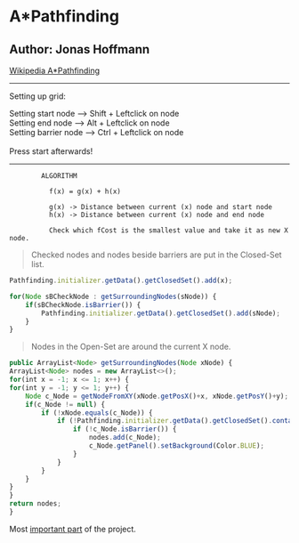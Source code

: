 # A*Pathfinding
## Author: Jonas Hoffmann


[Wikipedia A*Pathfinding](https://de.wikipedia.org/wiki/A*-Algorithmus)

____________________________________________________________

Setting up grid:

Setting start node    -->  Shift + Leftclick on node<br/>
Setting end node      -->  Alt   + Leftclick on node<br/>
Setting barrier node  -->  Ctrl  + Leftclick on node<br/>
<br/>
Press start afterwards!<br/>

____________________________________________________________


            ALGORITHM

              f(x) = g(x) + h(x)

              g(x) -> Distance between current (x) node and start node
              h(x) -> Distance between current (x) node and end node

              Check which fCost is the smallest value and take it as new X node.
              
                        
              
              
> Checked nodes and nodes beside barriers are put in the Closed-Set list.<br/>

```javascript
Pathfinding.initializer.getData().getClosedSet().add(x);

for(Node sBCheckNode : getSurroundingNodes(sNode)) {
    if(sBCheckNode.isBarrier()) {
        Pathfinding.initializer.getData().getClosedSet().add(sNode);
    }
}
```

> Nodes in the Open-Set are around the current X node.

```javascript
public ArrayList<Node> getSurroundingNodes(Node xNode) {
ArrayList<Node> nodes = new ArrayList<>();
for(int x = -1; x <= 1; x++) {
for(int y = -1; y <= 1; y++) {
    Node c_Node = getNodeFromXY(xNode.getPosX()+x, xNode.getPosY()+y);
    if(c_Node != null) {
        if (!xNode.equals(c_Node)) {
            if (!Pathfinding.initializer.getData().getClosedSet().contains(c_Node)) {
                if (!c_Node.isBarrier()) {
                    nodes.add(c_Node);
                    c_Node.getPanel().setBackground(Color.BLUE);
                }
            }
        }
    }
}
}
return nodes;
}
```



Most [important part](https://github.com/JonasHffm/Pathfinding/blob/master/src/de/jonas/pathfinding/func/Function.java) of the project.





